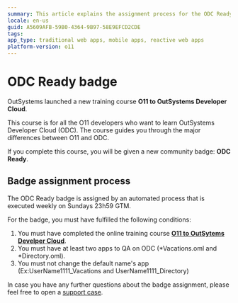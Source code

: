 ```yaml
---
summary: This article explains the assignment process for the ODC Ready badge. 
locale: en-us
guid: A5609AFB-59B0-4364-9B97-58E9EFCD2CDE
tags: 
app_type: traditional web apps, mobile apps, reactive web apps
platform-version: o11
---
```


# ODC Ready badge

OutSystems launched a new training course **O11 to OutSystems Developer Cloud**.

This course is for all the O11 developers who want to learn OutSystems Developer Cloud (ODC). The course guides you through the major differences between O11 and ODC.

If you complete this course, you will be given a new community badge: **ODC Ready**.


## Badge assignment process

<div class="info" markdown="1">

The ODC Ready badge is assigned by an automated process that is executed weekly on Sundays 23h59 GTM. 

</div>

For the badge, you must have fulfilled the following conditions:
1. You must have completed the online training course [**O11 to OutSytems Develper Cloud**](https://www.outsystems.com/training/courses/206/from-o11-to-project-neo/).
2. You must have at least two apps to QA on ODC (*Vacations.oml and *Directory.oml).
3. You must not change the default name's app (Ex:UserName1111_Vacations and UserName1111_Directory)

In case you have any further questions about the badge assignment, please feel free to open a [support case](https://www.outsystems.com/SPP_Ticket_UI/open-support-case).
